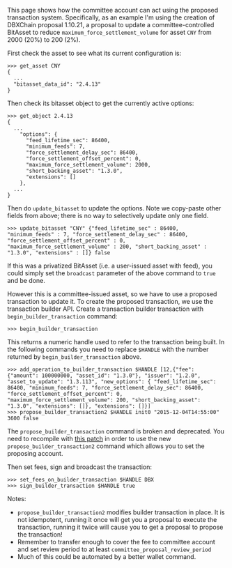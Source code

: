 
This page shows how the committee account can act using the proposed
transaction system.  Specifically, as an example I'm using the
creation of DBXChain proposal 1.10.21, a proposal to update a
committee-controlled BitAsset to reduce `maximum_force_settlement_volume`
for asset `CNY` from 2000 (20%) to 200 (2%).

First check the asset to see what its current configuration is:

    >>> get_asset CNY
    {
      ...
      "bitasset_data_id": "2.4.13"
    }

Then check its bitasset object to get the currently active options:

    >>> get_object 2.4.13
    {
      ...
        "options": {
          "feed_lifetime_sec": 86400,
          "minimum_feeds": 7,
          "force_settlement_delay_sec": 86400,
          "force_settlement_offset_percent": 0,
          "maximum_force_settlement_volume": 2000,
          "short_backing_asset": "1.3.0",
          "extensions": []
        },
      ...
    }

Then do `update_bitasset` to update the options.  Note we copy-paste
other fields from above; there is no way to selectively update only one field.

    >>> update_bitasset "CNY" {"feed_lifetime_sec" : 86400, "minimum_feeds" : 7, "force_settlement_delay_sec" : 86400, "force_settlement_offset_percent" : 0, "maximum_force_settlement_volume" : 200, "short_backing_asset" : "1.3.0", "extensions" : []} false

If this was a privatized BitAsset (i.e. a user-issued asset with feed),
you could simply set the `broadcast` parameter of the above command to
`true` and be done.

However this is a committee-issued asset, so we have to use a proposed
transaction to update it.  To create the proposed transaction, we use
the transaction builder API.  Create a transaction builder
transaction with `begin_builder_transaction` command:

    >>> begin_builder_transaction

This returns a numeric handle used to refer to the transaction being built.
In the following commands you need to replace `$HANDLE` with the
number returned by `begin_builder_transaction` above.

    >>> add_operation_to_builder_transaction $HANDLE [12,{"fee": {"amount": 100000000, "asset_id": "1.3.0"}, "issuer": "1.2.0", "asset_to_update": "1.3.113", "new_options": { "feed_lifetime_sec": 86400, "minimum_feeds": 7, "force_settlement_delay_sec": 86400, "force_settlement_offset_percent": 0, "maximum_force_settlement_volume": 200, "short_backing_asset": "1.3.0", "extensions": []}, "extensions": []}]
    >>> propose_builder_transaction2 $HANDLE init0 "2015-12-04T14:55:00" 3600 false

The `propose_builder_transaction` command is broken and deprecated.  You
need to recompile with
[this patch](https://github.com/cryptonomex/graphene/commit/7a5c5c476d9762cbba1d745447191523ca5cd601)
in order to use the new `propose_builder_transaction2` command which allows you to set the proposing account.

Then set fees, sign and broadcast the transaction:

    >>> set_fees_on_builder_transaction $HANDLE DBX
    >>> sign_builder_transaction $HANDLE true

Notes:

- `propose_builder_transaction2` modifies builder transaction in place.  It is not idempotent, running it once will get you a proposal to execute the transaction, running it twice will cause you to get a proposal to propose the transaction!
- Remember to transfer enough to cover the fee to committee account and set review period to at least `committee_proposal_review_period`
- Much of this could be automated by a better wallet command.

